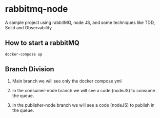# rabbitmq-node
A sample project using rabbitMQ, node JS, and some techniques like TDD, Solid and Observability

## How to start a rabbitMQ

``` docker-compose up ``` 

## Branch Division

1. Main branch we will see only the docker compose yml 

2. In the consumer-node branch we will see a code (nodeJS) to consume the queue.

3. In the publisher-node branch we will see a code (nodeJS) to publish in the queue.